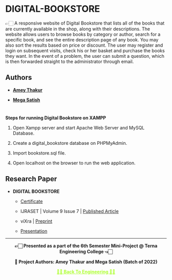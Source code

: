 # DIGITAL-BOOKSTORE

👉🏻 A responsive website of Digital Bookstore that lists all of the books that are currently available in the shop, along with their descriptions. The website allows users to browse books by category or author, search for a specific book, and see the entire description page of any book. You may also sort the results based on price or discount. The user may register and login on subsequent visits, check his or her basket and purchase the books they want. In the event of a problem, the user can submit a question, which is then forwarded straight to the administrator through email.


## Authors
  
   - **[Amey Thakur](https://github.com/Amey-Thakur)**
   
   - **[Mega Satish](https://github.com/msatmod)**

#

**Steps for running Digital Bookstore on XAMPP**

1. Open Xampp server and start Apache Web Server and MySQL Database. 

2. Create a digital_bookstore database on PHPMyAdmin. 

3. Import bookstore.sql file.

4. Open localhost on the browser to run the web application.


## Research Paper
 
 - **DIGITAL BOOKSTORE**

   - [Certificate](https://github.com/Amey-Thakur/ACHIEVEMENTS/blob/main/Research%20Papers/Digital%20Bookstore/IJRASET36609%20-%20Digital%20Bookstore.pdf)

   - IJRASET | Volume 9 Issue 7 | [Published Article](https://doi.org/10.22214/ijraset.2021.36609) 
 
   - viXra | [Preprint](https://vixra.org/abs/2108.0142)
   
   - [Presentation](https://youtu.be/JuUix8olOC8)

---

<p align="center"> <b> 👉🏻 Presented as a part of the 6th Semester Mini-Project @ Terna Engineering College 👈🏻 <b> </p>

<p align="center"> <b> 👷 Project Authors: Amey Thakur and Mega Satish (Batch of 2022) <b> </p>
 
<p align="center"><a href='https://github.com/Amey-Thakur/COMPUTER-ENGINEERING', style='color: greenyellow;'> ✌🏻 Back To Engineering ✌🏻</p>
